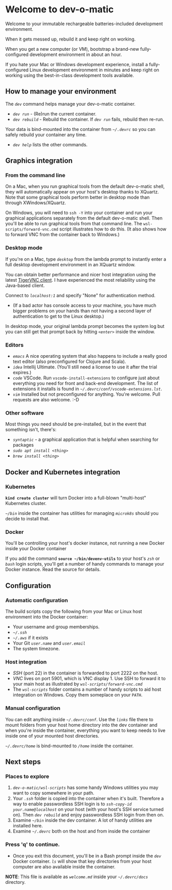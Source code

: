 # Welcome to dev-o-matic

Welcome to your immutable rechargeable batteries-included development environment.

When it gets messed up, rebuild it and keep right on working.

When you get a new computer (or VM), bootstrap a brand-new fully-configured development environment in about an hour.

If you hate your Mac or Windows development experience, install a fully-configured Linux development environment in minutes and keep right on working using the best-in-class development tools available.

## How to manage your environment

The *`dev`* command helps manage your dev-o-matic container.

*  *`dev run`* - (Re)run the current container.
*  *`dev rebuild`* - Rebuild the container.  If *`dev run`* fails, rebuild then re-run.

Your data is bind-mounted into the container from *`~/.devrc`* so you can safely rebuild your container any time.

*  *`dev help`* lists the other commands.

## Graphics integration

### From the command line

On a Mac, when you run graphical tools from the default dev-o-matic shell, they will automatically appear on your host's desktop thanks to XQuartz.  Note that some graphical tools perform better in desktop mode than through XWindows/XQuartz.

On Windows, you will need to `ssh -Y` into your container and run your graphical applications separately from the default dev-o-matic shell.  Then you'll be able to run graphical tools from that command line.  The `wsl-scripts/forward-vnc.cmd` script illustrates how to do this.  (It also shows how to forward VNC from the container back to Windows.)

### Desktop mode

If you're on a Mac, type *`desktop`* from the lambda prompt to instantly enter a full desktop development environment in an XQuartz window.

You can obtain better performance and nicer host integration using the latest [TigerVNC client](https://tigervnc.org).  I have experienced the most reliability using the Java-based client.

Connect to *`localhost:1`*  and specify "None" for authentication method.

* (If a bad actor has console access to your machine, you have much bigger problems on your hands than not having a second layer of authentication to get to the Linux desktop.)

In desktop mode, your original lambda prompt becomes the system log but you can still get that prompt back by hitting *`<enter>`* inside the window.

### Editors

* *`emacs`* A nice operating system that also happens to include a really good text editor (also preconfigured for Clojure and Scala).
* *`idea`* Intellij Ultimate.  (You'll still need a license to use it after the trial expires.)
* *`code`* VSCode.  Run `vscode-install-extensions` to configure just about everything you need for front and back-end development.  The list of extensions it installs is found in *`~/.devrc/conf/vscode-extensions.lst`*.
* *`vim`* Installed but not preconfigured for anything.  You're welcome.  Pull requests are also welcome. :-D

### Other software

Most things you need should be pre-installed, but in the event that something isn't, there's:

*  *`syntaptic`* - a graphical application that is helpful when searching for packages
*  *`sudo apt install <thing>`*
*  *`brew install <thing>`*

## Docker and Kubernetes integration

### Kubernetes

**`kind create cluster`** will turn Docker into a full-blown "multi-host" Kubernetes cluster.

*`~/bin`* inside the container has utilities for managing *`microk8s`* should you decide to install that.

### Docker

You'll be controlling your host's docker instance, not running a new Docker inside your Docker container

If you add the command **`source ~/bin/devenv-utils`** to your host's *`zsh`* or *`bash`* login scripts, you'll get a number of handy commands to manage your Docker instance.  Read the source for details.

## Configuration
### Automatic configuration

The build scripts copy the following from your Mac or Linux host environment into the Docker container:

* Your username and group memberships.
* *`~/.ssh`*
* *`~/.aws`* if it exists
* Your Git *`user.name`* and *`user.email`*
* The system timezone.

### Host integration

* *SSH* (port 22) in the container is forwarded to port 2222 on the host.
*  *VNC* lives on port 5901, which is VNC display 1.  Use SSH to forward it to your main host as illustrated by *`wsl-scripts/forward-vnc.cmd`*
* The *`wsl-scripts`* folder contains a number of handy scripts to aid host integration on Windows.  Copy them someplace on your `PATH`.

### Manual configuration

You can edit anything inside *`~/.devrc/conf`*.  Use the *`links`* file there to mount folders from your host home directory into the dev container and when you're inside the container, everything you want to keep needs to live inside one of your mounted host directories.

*`~/.devrc/home`* is bind-mounted to *`/home`* inside the container.

## Next steps
### Places to explore

1. *`dev-o-matic/wsl-scripts`* has some handy Windows utilities you may want to copy somewhere in your path.
1. Your *`.ssh`* folder is copied into the container when it's built.  Therefore a way to enable passwordless SSH login is to *`ssh-copy-id your.name@localhost`* on your host (with your host's SSH service turned on).  Then *`dev rebuild`* and enjoy passwordless SSH login from then on.
1. Examine *`~/bin`* inside the dev container.  A lot of handy utilities are installed here.
1. Examine *`~/.devrc`* both on the host and from inside the container

### Press 'q' to continue.

* Once you exit this document, you'll be in a Bash prompt inside the *`dev`* Docker container.  *`ls`* will show that key directories from your host computer are also available inside the container.

**NOTE**: This file is available as *`welcome.md`* inside your *`~/.devrc/docs`* directory.
